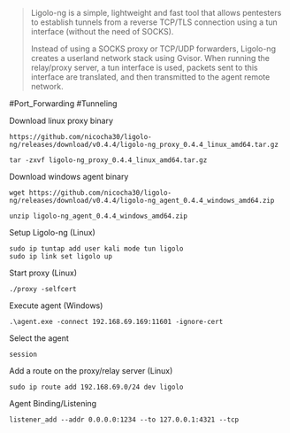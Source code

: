 > Ligolo-ng is a simple, lightweight and fast tool that allows pentesters to establish tunnels from a reverse TCP/TLS connection using a tun interface (without the need of SOCKS).
> 
> Instead of using a SOCKS proxy or TCP/UDP forwarders, Ligolo-ng creates a userland network stack using Gvisor.
> When running the relay/proxy server, a tun interface is used, packets sent to this interface are translated, and then transmitted to the agent remote network.


#Port_Forwarding #Tunneling

Download linux proxy binary
```
https://github.com/nicocha30/ligolo-ng/releases/download/v0.4.4/ligolo-ng_proxy_0.4.4_linux_amd64.tar.gz
```
```
tar -zxvf ligolo-ng_proxy_0.4.4_linux_amd64.tar.gz
```

Download windows agent binary
```
wget https://github.com/nicocha30/ligolo-ng/releases/download/v0.4.4/ligolo-ng_agent_0.4.4_windows_amd64.zip
```
```
unzip ligolo-ng_agent_0.4.4_windows_amd64.zip
```

Setup Ligolo-ng (Linux)
```
sudo ip tuntap add user kali mode tun ligolo
sudo ip link set ligolo up
```

Start proxy (Linux)
```
./proxy -selfcert
```

Execute agent (Windows)
```
.\agent.exe -connect 192.168.69.169:11601 -ignore-cert
```

Select the agent
```
session
```

Add a route on the proxy/relay server (Linux)
```
sudo ip route add 192.168.69.0/24 dev ligolo
```

Agent Binding/Listening
```
listener_add --addr 0.0.0.0:1234 --to 127.0.0.1:4321 --tcp
```